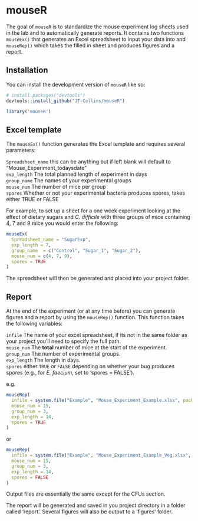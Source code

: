 
<!-- README.md is generated from README.Rmd. Please edit that file -->

# mouseR

<!-- badges: start -->
<!-- badges: end -->

The goal of `mouseR` is to standardize the mouse experiment log sheets
used in the lab and to automatically generate reports. It contains two
functions `mouseEx()` that generates an Excel spreadsheet to input your
data into and `mouseRep()` which takes the filled in sheet and produces
figures and a report.

## Installation

You can install the development version of `mouseR` like so:

``` r
# install.packages("devtools")
devtools::install_github("JT-Collins/mouseR")

library('mouseR')
```

## Excel template

The `mouseEx()` function generates the Excel template and requires
several parameters:

`Spreadsheet_name` this can be anything but if left blank will default
to “Mouse_Experiment_todaysdate”  
`exp_length` The total planned length of experiment in days  
`group_name` The names of your experimental groups  
`mouse_num` The number of mice per group  
`spores` Whether or not your experimental bacteria produces spores,
takes either TRUE or FALSE

For example, to set up a sheet for a one week experiment looking at the
effect of dietary sugars and *C. difficile* with three groups of mice
containing 4, 7 and 9 mice you would enter the following:

``` r
mouseEx(
  Spreadsheet_name = "SugarExp",
  exp_length = 7,
  group_name  = c("Control", "Sugar_1", "Sugar_2"),
  mouse_num = c(4, 7, 9),
  spores = TRUE
)
```

The spreadsheet will then be generated and placed into your project
folder.

## Report

At the end of the experiment (or at any time before) you can generate
figures and a report by using the `mouseRep()` function. This function
takes the following variables:

`infile` The name of your excel spreadsheet, if its not in the same
folder as your project you’ll need to specify the full path.  
`mouse_num` The **total** number of mice at the start of the
experiment.  
`group_num` The number of experimental groups.  
`exp_length` The length in days.  
`spores` either `TRUE` or `FALSE` depending on whether your bug produces
spores (e.g., for *E. faecium*, set to ‘spores = FALSE’).

e.g.

``` r
mouseRep(
  infile = system.file("Example", "Mouse_Experiment_Example.xlsx", package = "mouseR"),
  mouse_num = 15,
  group_num = 3,
  exp_length = 14,
  spores = TRUE
)
```

or

``` r
mouseRep(
  infile = system.file("Example", "Mouse_Experiment_Example_Veg.xlsx", package = "mouseR"),
  mouse_num = 15,
  group_num = 3,
  exp_length = 14,
  spores = FALSE
)
```

Output files are essentially the same except for the CFUs section.

The report will be generated and saved in you project directory in a
folder called ‘report’. Several figures will also be output to a
‘figures’ folder.
